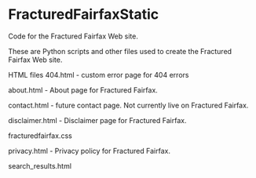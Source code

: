 # FracturedFairfaxStatic
Code for the Fractured Fairfax Web site.

These are Python scripts and other files used to create the Fractured Fairfax Web site.

HTML files
404.html - custom error page for 404 errors

about.html - About page for Fractured Fairfax.

contact.html - future contact page. Not currently live on Fractured Fairfax.

disclaimer.html - Disclaimer page for Fractured Fairfax.

fracturedfairfax.css

privacy.html - Privacy policy for Fractured Fairfax.

search_results.html

